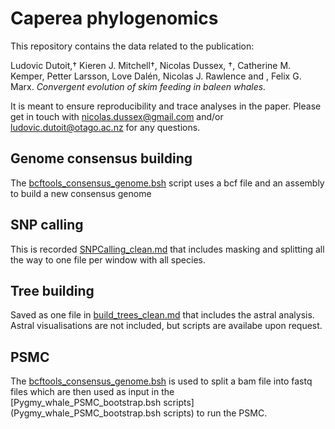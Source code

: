 # Caperea phylogenomics

This repository contains the data related to the publication:

Ludovic Dutoit,† Kieren J. Mitchell†, Nicolas Dussex, †, Catherine M. Kemper, Petter Larsson, Love Dalén, Nicolas J. Rawlence and , Felix G. Marx. *Convergent evolution of skim feeding in baleen whales.*


It is meant to ensure reproducibility and trace analyses in the paper. Please get in touch with nicolas.dussex@gmail.com  and/or ludovic.dutoit@otago.ac.nz for any questions. 

## Genome consensus building

The [bcftools_consensus_genome.bsh](bcftools_consensus_genome.bsh) script uses a bcf file and an assembly to build a new consensus genome

## SNP calling

This is recorded [SNPCalling_clean.md](SNPCalling_clean.md) that includes masking and splitting all the way to one file per window with all species.

## Tree building

Saved as one file in [build_trees_clean.md](build_trees_clean.md) that includes the astral analysis. Astral visualisations are not included, but scripts are availabe upon request.

## PSMC

The [bcftools_consensus_genome.bsh](bcftools_consensus_genome.bsh) is used to split a bam file into fastq files which are then used as input in the [Pygmy_whale_PSMC_bootstrap.bsh scripts](Pygmy_whale_PSMC_bootstrap.bsh scripts) to run the PSMC.
